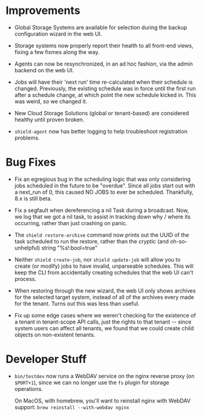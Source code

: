 # Improvements

- Global Storage Systems are available for selection during the
  backup configuration wizard in the web UI.

- Storage systems now properly report their health to all
  front-end views, fixing a few fixmes along the way.

- Agents can now be resynchronized, in an ad hoc fashion, via the
  admin backend on the web UI.

- Jobs will have their 'next run' time re-calculated when their
  schedule is changed.  Previously, the existing schedule was in
  force until the first run after a schedule change, at which
  point the new schedule kicked in.  This was weird, so we changed
  it.

- New Cloud Storage Solutions (global or tenant-based) are
  considered healthy until proven broken.

- `shield-agent` now has better logging to help troubleshoot
  registration problems.

# Bug Fixes

- Fix an egregious bug in the scheduling logic that was only
  considering jobs scheduled in the future to be "overdue".
  Since all jobs start out with a next_run of 0, this caused NO
  JOBS to ever be scheduled.  Thankfully, 8.x is still beta.

- Fix a segfault when dereferencing a nil Task during a broadcast.
  Now, we log that we got a nil task, to assist in tracking down
  why / where its occurring, rather than just crashing on panic.

- The `shield restore-archive` command now prints out the UUID of
  the task scheduled to run the restore, rather than the cryptic
  (and oh-so-unhelpful) string "%s!:bool=true"

- Neither `shield create-job`, nor `shield update-job` will allow
  you to create (or modify) jobs to have invalid, unparseable
  schedules.  This will keep the CLI from accidentally creating
  schedules that the web UI can't process.

- When restoring through the new wizard, the web UI only shows
  archives for the selected target system, instead of all of the
  archives every made for the tenant.  Turns out this was less
  than useful.

- Fix up some edge cases where we weren't checking for the
  existence of a tenant in tenant-scope API calls, just the rights
  to that tenant -- since system users can affect all tenants, we
  found that we could create child objects on non-existent
  tenants.

# Developer Stuff

- `bin/testdev` now runs a WebDAV service on the nginx reverse
  proxy (on `$PORT+1`), since we can no longer use the `fs` plugin
  for storage operations.

  On MacOS, with homebrew, you'll want to reinstall nginx with
  WebDAV support: `brew reinstall --with-webdav nginx`
